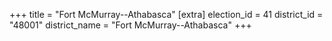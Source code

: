 +++
title = "Fort McMurray--Athabasca"
[extra]
election_id = 41
district_id = "48001"
district_name = "Fort McMurray--Athabasca"
+++
